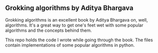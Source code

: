 ## Grokking algorithms by Aditya Bhargava

Grokking algorithms is an excellent book by Aditya Bhargava on, well, algorithms.
It's a great way to get one's feet wet with some popular algorithms and the concepts behind them.

This repo holds the code I wrote while going through the book.
The files contain implementations of some popular algorithms in python.
